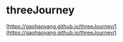 # threeJourney

[https://gaohaoyang.github.io/threeJourney/](https://gaohaoyang.github.io/threeJourney/)
